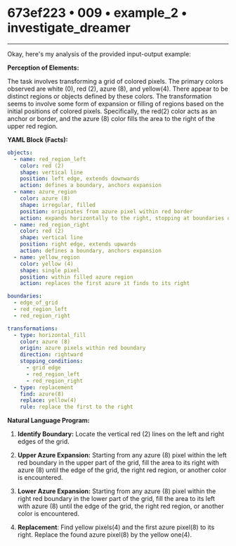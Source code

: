 # 673ef223 • 009 • example_2 • investigate_dreamer

---
Okay, here's my analysis of the provided input-output example:

**Perception of Elements:**

The task involves transforming a grid of colored pixels. The primary colors observed are white (0), red (2), azure (8), and yellow(4). There appear to be distinct regions or objects defined by these colors. The transformation seems to involve some form of expansion or filling of regions based on the initial positions of colored pixels. Specifically, the red(2) color acts as an anchor or border, and the azure (8) color fills the area to the right of the upper red region.

**YAML Block (Facts):**



```yaml
objects:
  - name: red_region_left
    color: red (2)
    shape: vertical line
    position: left edge, extends downwards
    action: defines a boundary, anchors expansion
  - name: azure_region
    color: azure (8)
    shape: irregular, filled
    position: originates from azure pixel within red border
    action: expands horizontally to the right, stopping at boundaries or other colors.
  - name: red_region_right
    color: red (2)
    shape: vertical line
    position: right edge, extends upwards
    action: defines a boundary, anchors expansion
  - name: yellow_region
    color: yellow (4)
    shape: single pixel
    position: within filled azure region
    action: replaces the first azure it finds to its right

boundaries:
  - edge_of_grid
  - red_region_left
  - red_region_right

transformations:
  - type: horizontal_fill
    color: azure (8)
    origin: azure pixels within red boundary
    direction: rightward
    stopping_conditions:
      - grid edge
      - red_region_left
      - red_region_right
  - type: replacement
    find: azure(8)
    replace: yellow(4)
    rule: replace the first to the right
```



**Natural Language Program:**

1.  **Identify Boundary:** Locate the vertical red (2) lines on the left and right edges of the grid.

2.  **Upper Azure Expansion:** Starting from any azure (8) pixel within the left red boundary in the upper part of the grid, fill the area to its right with azure (8) until the edge of the grid, the right red region, or another color is encountered.

3.  **Lower Azure Expansion:** Starting from any azure (8) pixel within the right red boundary in the lower part of the grid, fill the area to its left with azure (8) until the edge of the grid, the right red region, or another color is encountered.

4. **Replacement**: Find yellow pixels(4) and the first azure pixel(8) to its right. Replace the found azure pixel(8) by the yellow one(4).

